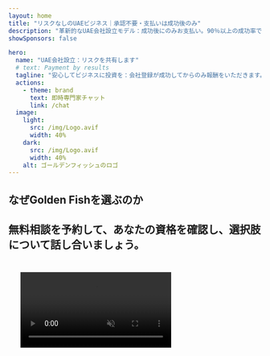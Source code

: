 ```yaml
---
layout: home
title: "リスクなしのUAEビジネス｜承認不要・支払いは成功後のみ"
description: "革新的なUAE会社設立モデル：成功後にのみお支払い。90％以上の成功率で各段階を専門家がサポートします。"
showSponsors: false

hero:
  name: "UAE会社設立：リスクを共有します"
  # text: Payment by results
  tagline: "安心してビジネスに投資を：会社登録が成功してからのみ報酬をいただきます。<span class='hl'>あなたの成功が私たちの唯一の目標です</span>。"
  actions:
    - theme: brand
      text: 即時専門家チャット
      link: /chat
  image:
    light:
      src: /img/Logo.avif
      width: 40%
    dark:
      src: /img/Logo.avif
      width: 40%
    alt: ゴールデンフィッシュのロゴ
---
```


<FeatureBlock :card="{
  title: 'あなたのメリット — 私たちの責任',
  details: 'UAEは、国際的な起業家や投資家にとって有利なビジネス環境を提供します。\n\n* 低税率：法人税9％、VAT5％、個人所得税なし\n* 100％外国人所有権：現地パートナーなしで完全な会社管理が可能\n* 通貨規制なし：利益の自由な送金と通貨交換が可能\n\n[Show complete list](/uae-business/company-registration/benefits-problems#benefits-of-doing-business-in-the-uae)',
  link: '/uae-business/company-registration/benefits-problems#benefits-of-doing-business-in-the-uae',
  src: {
    light: '/img/iStock-1331100622.jpg',
    dark: '/img/iStock-1203821481.avif',
    width: '100%'
  },
  inversion: false
}" />

<FeatureBlock :card="{
  title: '共に乗り越える課題',
  details: 'UAEには多くの利点がありますが、事業展開時にはいくつかの課題も認識しておく必要があります。\n\n* 複雑な規制環境：エミレーツやフリーゾーンごとに異なる規制\n* 経済実体要件：特定の活動には現地スタッフと物理的オフィスが必要\n* 高い初期費用：登録手数料、書類作成、必須のオフィス賃貸\n\n[Show complete list](/uae-business/company-registration/benefits-problems#disadvantages-of-doing-business-in-the-uae)',
  link: '/uae-business/company-registration/benefits-problems#disadvantages-of-doing-business-in-the-uae',
  src: {
      light: '/img/iStock-1299393716.avif',
      dark: '/img/iStock-2149731304.avif',
    width: '100%'
  },
  inversion: true
}" />

<FeatureBlock :card="{
  title: '完全サポート：一歩一歩あなたと共に',
  details: 'フリーゾーン、オフショア、メインランド、支店の会社設立を完全ガイド。\n\n* フリーゾーンとメインランドで100％外国人所有権が可能\n* 低税率 - 法人税はわずか9％\n* 通貨規制なし - 資本の送金が容易\n\n[Learn more](/uae-business/company-registration/overview)',
  link: '/uae-business/company-registration/overview',
  src: {
    light: '/video/iStock-1204982076.mp4',
    dark: '/video/iStock-1269162753.mp4',
    width: '100%'
  },
  inversion: false
}" />

<FeatureCards :features="[
  {
    title: '銀行口座開設',
    details: 'UAEの信頼できる銀行でビジネス用または個人用の**銀行口座**を簡単に開設。',
    items: [
      '政府承認のためのエンドツーエンドPROサービス',
      '銀行パッケージの完全セットアップ',
      '96％の成功率'
    ],
    linkText: 'Learn more',
    link: '/uae-business/offer/banking/',
    icon: {
      light: '/img/iStock-2153786564.avif',
      dark: '/img/iStock-2166793628.avif',
      alt: '銀行サービス'
    }
  },
  {
    title: 'ゴールデンビザ＆居住権',
    details: 'シームレスな申請プロセスでUAEの**ゴールデンビザ**を取得し、長期居住を実現。',
    items: [
      '**6ヶ月ごとのUAE入国不要**',
      '条件維持で更新可能な10年有効期間',
      '92％の成功率'
    ],
    linkText: 'Learn more',
    link: '/uae-business/offer/golden-visa/',
    icon: {
      light: '/img/iStock-1312241253.avif',
      dark: '/img/ILONMASKID.webp',
      alt: 'ビザサービス'
    }
  },
  {
    title: 'その他の法人向けサービスもご覧ください',
    details: '',
    items: [],
    linkText: 'Learn more',
    link: '/uae-business/company-registration/insights/incorporation-steps',
    icon: {
      light: '/img/iStock-473502112.avif',
      dark: '/img/iStock-1160827423.avif',
      alt: 'その他のサービス'
    }
  }
]" />

## なぜGolden Fishを選ぶのか

<BenefitsList :features="[
  {
    icon: '🏢',
    title: 'UAE現地の専門知識',
    text: 'ドバイに拠点を置く専任のスペシャリストが、プロセスのあらゆる段階で専門的なサポートを提供します。'
  },
  {
    icon: '📊',
    title: '実績のある成功率',
    text: 'プレミアム処理を通じて、数百件のビザ、銀行口座、会社登録を発行し、90%以上の承認率を誇ります。'
  },
  {
    icon: '💸',
    title: '**成功報酬型料金**',
    text: '[承認後のみお支払い](/uae-business/benefits/success-based-fees)。隠れた費用なしの完全な透明性を保証します。'
  },
]" />

## 無料相談を予約して、あなたの資格を確認し、選択肢について話し合いましょう。

<video  autoplay muted playsinline style="padding: 24px" >
  <source src="/img/iStock-2185906461.mp4" type="video/mp4">
</video>

<ContactForm buttonText="専門家に相談する" />

<!-- <ImageGrid :images="[
  { src: '/img/ILONMASKID.webp', href: './immigration.md', alt: 'UAE移民' },
  { src: '/img/ILONMASKID.webp', href: './immigration.md', alt: 'UAE移民' },
]"/> -->